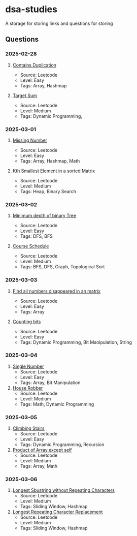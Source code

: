 # dsa-studies
A storage for storing links and questions for storing

## Questions

### 2025-02-28
1. [Contains Duplication](https://leetcode.com/problems/contains-duplicate/)
    - Source: Leetcode
    - Level: Easy
    - Tags: Array, Hashmap

2. [Target Sum](https://leetcode.com/problems/target-sum/)
    - Source: Leetcode
    - Level: Medium
    - Tags: Dynamic Programming,

### 2025-03-01
1. [Missing Number](https://leetcode.com/problems/missing-number/)
    - Source: Leetcode
    - Level: Easy
    - Tags: Array, Hashmap, Math

2. [Kth Smallest Element in a sorted Matrix](https://leetcode.com/problems/kth-smallest-element-in-a-sorted-matrix/)
    - Source: Leetcode
    - Level: Medium
    - Tags: Heap, Binary Search

### 2025-03-02
1. [Minimum depth of binary Tree](https://leetcode.com/problems/minimum-depth-of-binary-tree/)
    - Source: Leetcode
    - Level: Easy
    - Tags: DFS, BFS

2. [Course Schedule](https://leetcode.com/problems/course-schedule/) 
    - Source: Leetcode
    - Level: Medium
    - Tags: BFS, DFS, Graph, Topological Sort

### 2025-03-03
1. [Find all numbers disappeared in an matrix](https://leetcode.com/problems/find-all-numbers-disappeared-in-an-array/)
    - Source: Leetcode
    - Level: Easy
    - Tags: Array

2. [Counting bits](https://leetcode.com/problems/counting-bits/) 
    - Source: Leetcode
    - Level: Easy
    - Tags: Dynamic Programming, Bit Manipulation, String

### 2025-03-04
1. [Single Number](https://leetcode.com/problems/single-number/)
    - Source: Leetcode
    - Level: Easy
    - Tags: Array, Bit Manipulation
2. [House Robber](https://leetcode.com/problems/house-robber/)
    - Source: Leetcode
    - Level: Medium
    - Tags: Math, Dynamic Programming

### 2025-03-05
1. [Climbing Stairs](https://leetcode.com/problems/climbing-stairs/)
    - Source: Leetcode
    - Level: Easy
    - Tags: Dynamic Programming, Recursion
2. [Product of Array except self](https://leetcode.com/problems/product-of-array-except-self/)
    - Source: Leetcode
    - Level: Medium
    - Tags: Array, Math

### 2025-03-06
1. [Longest Sbustring without Repeating Characters](https://leetcode.com/problems/longest-substring-without-repeating-characters/)
    - Source: Leetcode
    - Level: Medium
    - Tags: Sliding Window, Hashmap
2. [Longest Repeating Character Replacement](https://leetcode.com/problems/longest-repeating-character-replacement/)
    - Source: Leetcode
    - Level: Medium
    - Tags: Sliding Window, Hashmap
